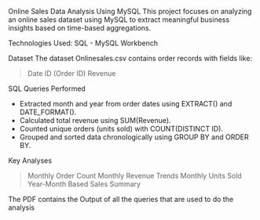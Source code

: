 Online Sales Data Analysis Using MySQL
This project focuses on analyzing an online sales dataset using MySQL to extract meaningful business insights based on time-based aggregations.

Technologies Used:
SQL - MySQL Workbench

Dataset
The dataset Onlinesales.csv contains order records with fields like:
 > Date
 > ID (Order ID)
 > Revenue

SQL Queries Performed
* Extracted month and year from order dates using EXTRACT() and DATE_FORMAT().
* Calculated total revenue using SUM(Revenue).
* Counted unique orders (units sold) with COUNT(DISTINCT ID).
* Grouped and sorted data chronologically using GROUP BY and ORDER BY.

Key Analyses
> Monthly Order Count
> Monthly Revenue Trends
> Monthly Units Sold
> Year-Month Based Sales Summary

The PDF contains the Output of all the queries that are used to do the analysis
